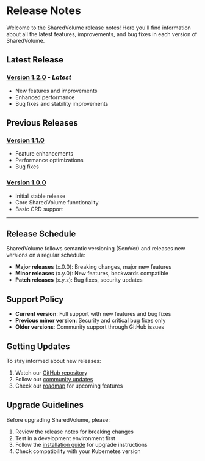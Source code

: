 # Release Notes

Welcome to the SharedVolume release notes! Here you'll find information about all the latest features, improvements, and bug fixes in each version of SharedVolume.

## Latest Release

### [Version 1.2.0](v1.2.0.md) - *Latest*
- New features and improvements
- Enhanced performance
- Bug fixes and stability improvements

## Previous Releases

### [Version 1.1.0](v1.1.0.md)
- Feature enhancements
- Performance optimizations
- Bug fixes

### [Version 1.0.0](v1.0.0.md)
- Initial stable release
- Core SharedVolume functionality
- Basic CRD support

---

## Release Schedule

SharedVolume follows semantic versioning (SemVer) and releases new versions on a regular schedule:

- **Major releases** (x.0.0): Breaking changes, major new features
- **Minor releases** (x.y.0): New features, backwards compatible
- **Patch releases** (x.y.z): Bug fixes, security updates

## Support Policy

- **Current version**: Full support with new features and bug fixes
- **Previous minor version**: Security and critical bug fixes only
- **Older versions**: Community support through GitHub issues

## Getting Updates

To stay informed about new releases:

1. Watch our [GitHub repository](https://github.com/sharedvolume/shared-volume)
2. Follow our [community updates](../support/community.md)
3. Check our [roadmap](../support/roadmap.md) for upcoming features

## Upgrade Guidelines

Before upgrading SharedVolume, please:

1. Review the release notes for breaking changes
2. Test in a development environment first
3. Follow the [installation guide](../getting-started/installation.md) for upgrade instructions
4. Check compatibility with your Kubernetes version
